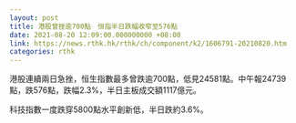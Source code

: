 ```yaml
---
layout: post
title: 港股曾挫逾700點　恒指半日跌幅收窄至576點
date: 2021-08-20 12:09:00.000000000 +08:00
link: https://news.rthk.hk/rthk/ch/component/k2/1606791-20210820.htm
categories: rthk
---
```


港股連續兩日急挫，恒生指數最多曾跌逾700點，低見24581點。中午報24739點，跌576點，跌幅2.3%，半日主板成交額1117億元。

科技指數一度跌穿5800點水平創新低，半日跌約3.6%。
